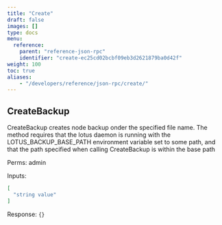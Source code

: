 ```yaml
---
title: "Create"
draft: false
images: []
type: docs
menu:
  reference:
    parent: "reference-json-rpc"
    identifier: "create-ec25cd02bcbf09eb3d2621879ba0d42f"
weight: 100
toc: true
aliases:
    - "/developers/reference/json-rpc/create/"
---
```


## CreateBackup

CreateBackup creates node backup onder the specified file name. The
method requires that the lotus daemon is running with the
LOTUS_BACKUP_BASE_PATH environment variable set to some path, and that
the path specified when calling CreateBackup is within the base path

Perms: admin

Inputs:

```json
[
  "string value"
]
```

Response: `{}`
